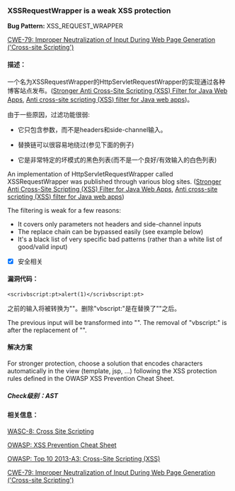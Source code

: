 ### XSSRequestWrapper is a weak XSS protection 
**Bug Pattern:** XSS_REQUEST_WRAPPER

[CWE-79: Improper Neutralization of Input During Web Page Generation ('Cross-site Scripting')](http://cwe.mitre.org/data/definitions/79.html)

#### 描述：
一个名为XSSRequestWrapper的HttpServletRequestWrapper的实现通过各种博客站点发布。([Stronger Anti Cross-Site Scripting (XSS) Filter for Java Web Apps](https://dzone.com/articles/stronger-anti-cross-site), [Anti cross-site scripting (XSS) filter for Java web apps](https://www.javacodegeeks.com/2012/07/anti-cross-site-scripting-xss-filter.html))。

由于一些原因，过滤功能很弱:

- 它只包含参数，而不是headers和side-channel输入。

- 替换链可以很容易地绕过(参见下面的例子)

- 它是非常特定的坏模式的黑色列表(而不是一个良好/有效输入的白色列表)

An implementation of HttpServletRequestWrapper called XSSRequestWrapper was published through various blog sites. ([Stronger Anti Cross-Site Scripting (XSS) Filter for Java Web Apps](https://dzone.com/articles/stronger-anti-cross-site), [Anti cross-site scripting (XSS) filter for Java web apps](https://www.javacodegeeks.com/2012/07/anti-cross-site-scripting-xss-filter.html))

The filtering is weak for a few reasons:

- It covers only parameters not headers and side-channel inputs
- The replace chain can be bypassed easily (see example below)
- It's a black list of very specific bad patterns (rather than a white list of good/valid input)

- [x] 安全相关

#### 漏洞代码：
```
<scrivbscript:pt>alert(1)</scrivbscript:pt>
```
之前的输入将被转换为"<script>alert(1)</script>"。删除"vbscript:"是在替换了"<script>.*</script>"之后。

The previous input will be transformed into "<script>alert(1)</script>". The removal of "vbscript:" is after the replacement of "<script>.*</script>".

#### 解决方案
For stronger protection, choose a solution that encodes characters automatically in the view (template, jsp, ...) following the XSS protection rules defined in the OWASP XSS Prevention Cheat Sheet.
##### Check级别：AST

#### 相关信息：

[WASC-8: Cross Site Scripting](http://projects.webappsec.org/w/page/13246920/Cross%20Site%20Scripting)

[OWASP: XSS Prevention Cheat Sheet](https://www.owasp.org/index.php/XSS_%28Cross_Site_Scripting%29_Prevention_Cheat_Sheet)

[OWASP: Top 10 2013-A3: Cross-Site Scripting (XSS)](https://www.owasp.org/index.php/Top_10_2013-A3-Cross-Site_Scripting_%28XSS%29)

[CWE-79: Improper Neutralization of Input During Web Page Generation ('Cross-site Scripting')](http://cwe.mitre.org/data/definitions/79.html)
